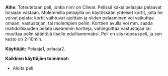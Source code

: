 **Aihe:** Toteutetaan peli, jonka nimi on Cliwar. Pelissä kaksi pelaajaa pelaavat toisiaan vastaan. Molemmilla pelaajilla on käytössään yhteiset kortit, joita he voivat pelata: kortit vaihtuvat ajoittain ja niiden pelaaminen voi vaikuttaa omaan, vastustajan, tai molempien peliin. Korttien avulla voi mm. saada mahdollisuuden pelata useammin kortteja, vahingoittaa vastustajaa tai muuttaa pelin sääntöjä itselle edullisemmaksi. Peli on siis nopeuspeli, ja sen kesto on 2-10min.

**Käyttäjät:** Pelaaja1, pelaaja2.

**Kaikkien käyttäjien toiminnot:**
- Aloita peli
